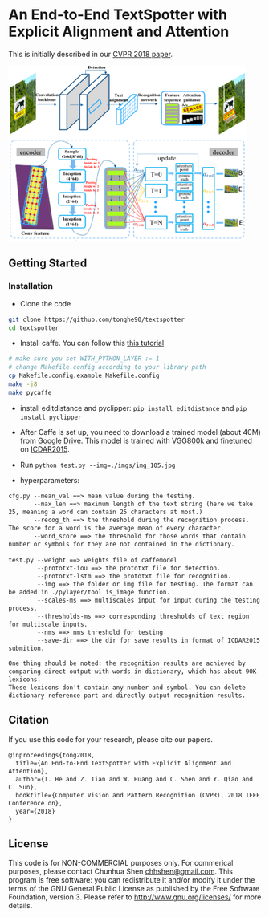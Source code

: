 # An End-to-End TextSpotter with Explicit Alignment and Attention

This is initially described in our [CVPR 2018 paper](https://arxiv.org/abs/1803.03474).

<img src='imgs/screenshot.png' height="350px">


## Getting Started
### Installation
- Clone the code
```bash
git clone https://github.com/tonghe90/textspotter
cd textspotter
```

- Install caffe. You can follow this [this tutorial](http://caffe.berkeleyvision.org/installation.html)
```bash
# make sure you set WITH_PYTHON_LAYER := 1
# change Makefile.config according to your library path
cp Makefile.config.example Makefile.config
make -j8
make pycaffe
```

- install editdistance and pyclipper: `pip install editdistance` and  `pip install pyclipper`

- After Caffe is set up, you need to download a trained model (about 40M) from [Google Drive](https://drive.google.com/open?id=1lzM-V1Ec8KHr8fKxeO_d1x3zFaj3bmnU). This model
  is trained with [VGG800k](http://www.robots.ox.ac.uk/~vgg/data/scenetext/) and finetuned on [ICDAR2015](http://rrc.cvc.uab.es/?ch=4&com=introduction).
- Run `python test.py --img=./imgs/img_105.jpg`

- hyperparameters:

```
cfg.py --mean_val ==> mean value during the testing.
       --max_len ==> maximum length of the text string (here we take 25, meaning a word can contain 25 characters at most.)
       --recog_th ==> the threshold during the recognition process. The score for a word is the average mean of every character.
       --word_score ==> the threshold for those words that contain number or symbols for they are not contained in the dictionary.

test.py --weight ==> weights file of caffemodel
        --prototxt-iou ==> the prototxt file for detection.
        --prototxt-lstm ==> the prototxt file for recognition.
        --img ==> the folder or img file for testing. The format can be added in ./pylayer/tool is_image function.
        --scales-ms ==> multiscales input for input during the testing process.
        --thresholds-ms ==> corresponding thresholds of text region for multiscale inputs.
        --nms ==> nms threshold for testing
        --save-dir ==> the dir for save results in format of ICDAR2015 submition.
```

```
One thing should be noted: the recognition results are achieved by comparing direct output with words in dictionary, which has about 90K lexicons. 
These lexicons don't contain any number and symbol. You can delete dictionary reference part and directly output recognition results.
```

## Citation
If you use this code for your research, please cite our papers.
```
@inproceedings{tong2018,
  title={An End-to-End TextSpotter with Explicit Alignment and Attention},
  author={T. He and Z. Tian and W. Huang and C. Shen and Y. Qiao and C. Sun},
  booktitle={Computer Vision and Pattern Recognition (CVPR), 2018 IEEE Conference on},
  year={2018}
}

```
## License

This code is for NON-COMMERCIAL purposes only. For commerical purposes, please contact Chunhua Shen <chhshen@gmail.com>.
This program is free software: you can redistribute it and/or modify it under the terms of the GNU General Public License as published by the Free Software Foundation, version 3. Please refer to <http://www.gnu.org/licenses/> for more details.